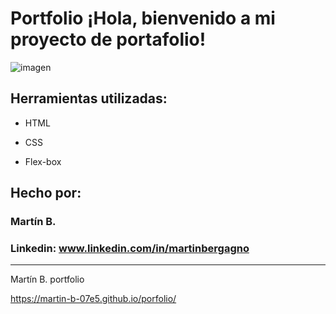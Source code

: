 
# Portfolio ¡Hola, bienvenido a mi proyecto de portafolio!

![imagen](https://raw.githubusercontent.com/martin-b-07e5/porfolio/main/assets/portfolio--Mart%C3%ADn_B.png)


## Herramientas utilizadas:

* HTML

* CSS

* Flex-box

## Hecho por:

### Martín B.

### Linkedin: www.linkedin.com/in/martinbergagno

---
Martín B. portfolio

https://martin-b-07e5.github.io/porfolio/
